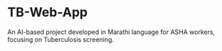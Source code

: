 # TB-Web-App
An AI-based project developed in Marathi language for ASHA workers, focusing on Tuberculosis screening.
